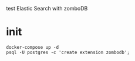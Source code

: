 test Elastic Search with zomboDB

# init 

```
docker-compose up -d
psql -U postgres -c 'create extension zombodb';
```
